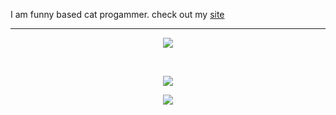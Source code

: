 I am funny based cat progammer.
check out my <a href="https://nekaoumike.dev">site</a>

<hr />

<p align="center">
  <a href="https://skillicons.dev">
    <img src="https://skillicons.dev/icons?i=c++,js,html,C#,java" />
    <br />
  </a>
</p>
<br />

<p align="center">
    <img src="https://github-readme-stats.vercel.app/api?username=NekaouMike&theme=merko&show_icons=true" />
</p>
<p align="center">
    <img src="https://github-readme-stats.vercel.app/api/top-langs/?username=NekaouMike&theme=merko&show_icons=true" />
</p>
